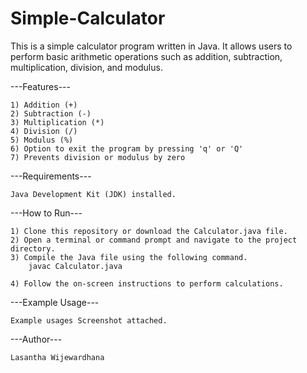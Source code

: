 # Simple-Calculator
This is a simple calculator program written in Java. It allows users to perform basic arithmetic operations such as addition, subtraction, multiplication, division, and modulus.

---Features---

    1) Addition (+)
    2) Subtraction (-)
    3) Multiplication (*)
    4) Division (/)
    5) Modulus (%)
    6) Option to exit the program by pressing 'q' or 'Q'
    7) Prevents division or modulus by zero

---Requirements---

    Java Development Kit (JDK) installed.

---How to Run---

    1) Clone this repository or download the Calculator.java file.
    2) Open a terminal or command prompt and navigate to the project directory.
    3) Compile the Java file using the following command.
        javac Calculator.java

    4) Follow the on-screen instructions to perform calculations.

---Example Usage---

    Example usages Screenshot attached.

---Author---

    Lasantha Wijewardhana





  

